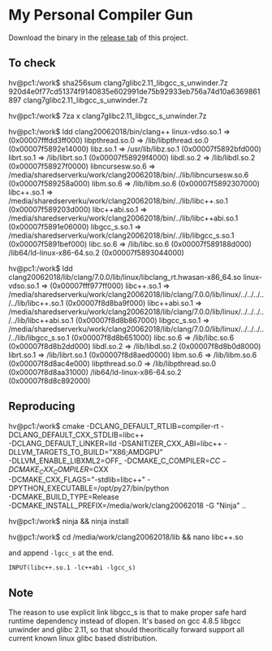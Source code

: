 # My Personal Compiler Gun 

Download the binary in the [release tab](https://github.com/rdhafidh/my_gun) of this project.

## To check
hv@pc1:/work$ sha256sum clang7glibc2.11_libgcc_s_unwinder.7z
920d4e0f77cd51374f9140835e602991de75b92933eb756a74d10a6369861897  clang7glibc2.11_libgcc_s_unwinder.7z

hv@pc1:/work$ 7za x clang7glibc2.11_libgcc_s_unwinder.7z

hv@pc1:/work$ ldd clang20062018/bin/clang++
        linux-vdso.so.1 =>  (0x00007fffdd3ff000)
        libpthread.so.0 => /lib/libpthread.so.0 (0x00007f5892e14000)
        libz.so.1 => /usr/lib/libz.so.1 (0x00007f5892bfd000)
        librt.so.1 => /lib/librt.so.1 (0x00007f58929f4000)
        libdl.so.2 => /lib/libdl.so.2 (0x00007f58927f0000)
        libncursesw.so.6 => /media/sharedserverku/work/clang20062018/bin/../lib/libncursesw.so.6 (0x00007f589258a000)
        libm.so.6 => /lib/libm.so.6 (0x00007f5892307000)
        libc++.so.1 => /media/sharedserverku/work/clang20062018/bin/../lib/libc++.so.1 (0x00007f589203d000)
        libc++abi.so.1 => /media/sharedserverku/work/clang20062018/bin/../lib/libc++abi.so.1 (0x00007f5891e06000)
        libgcc_s.so.1 => /media/sharedserverku/work/clang20062018/bin/../lib/libgcc_s.so.1 (0x00007f5891bef000)
        libc.so.6 => /lib/libc.so.6 (0x00007f589188d000)
        /lib64/ld-linux-x86-64.so.2 (0x00007f5893044000)
		
hv@pc1:/work$ ldd clang20062018/lib/clang/7.0.0/lib/linux/libclang_rt.hwasan-x86_64.so
        linux-vdso.so.1 =>  (0x00007fff977ff000)
        libc++.so.1 => /media/sharedserverku/work/clang20062018/lib/clang/7.0.0/lib/linux/../../../../../lib/libc++.so.1 (0x00007f8d8ba9f000)
        libc++abi.so.1 => /media/sharedserverku/work/clang20062018/lib/clang/7.0.0/lib/linux/../../../../../lib/libc++abi.so.1 (0x00007f8d8b867000)
        libgcc_s.so.1 => /media/sharedserverku/work/clang20062018/lib/clang/7.0.0/lib/linux/../../../../../lib/libgcc_s.so.1 (0x00007f8d8b651000)
        libc.so.6 => /lib/libc.so.6 (0x00007f8d8b2dd000)
        libdl.so.2 => /lib/libdl.so.2 (0x00007f8d8b0d8000)
        librt.so.1 => /lib/librt.so.1 (0x00007f8d8aed0000)
        libm.so.6 => /lib/libm.so.6 (0x00007f8d8ac4e000)
        libpthread.so.0 => /lib/libpthread.so.0 (0x00007f8d8aa31000)
        /lib64/ld-linux-x86-64.so.2 (0x00007f8d8c892000)
		

## Reproducing 

hv@pc1:/work$ cmake -DCLANG_DEFAULT_RTLIB=compiler-rt -DCLANG_DEFAULT_CXX_STDLIB=libc++ \
-DCLANG_DEFAULT_LINKER=lld -DSANITIZER_CXX_ABI=libc++ -DLLVM_TARGETS_TO_BUILD="X86;AMDGPU" \
-DLLVM_ENABLE_LIBXML2=OFF_ -DCMAKE_C_COMPILER=$CC -DCMAKE_CXX_COMPILER=$CXX \
-DCMAKE_CXX_FLAGS="-stdlib=libc++" -DPYTHON_EXECUTABLE=/opt/py27/bin/python \
-DCMAKE_BUILD_TYPE=Release  \
-DCMAKE_INSTALL_PREFIX=/media/work/clang20062018 -G "Ninja" ..

hv@pc1:/work$ ninja && ninja install

hv@pc1:/work$ cd /media/work/clang20062018/lib && nano libc++.so 

and append ```-lgcc_s``` at the end.
 
```
INPUT(libc++.so.1 -lc++abi -lgcc_s)
```

## Note
The reason to use explicit link libgcc_s is that to make proper safe hard runtime dependency instead of dlopen.
It's based on gcc 4.8.5 libgcc unwinder and glibc 2.11, so that should theoritically forward support all current known
linux glibc based distribution.